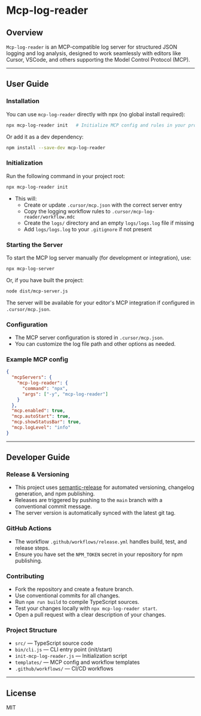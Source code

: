 # Mcp-log-reader

## Overview

`Mcp-log-reader` is an MCP-compatible log server for structured JSON logging and log analysis, designed to work seamlessly with editors like Cursor, VSCode, and others supporting the Model Control Protocol (MCP).

---

## User Guide

### Installation

You can use `mcp-log-reader` directly with npx (no global install required):

```sh
npx mcp-log-reader init   # Initialize MCP config and rules in your project
```

Or add it as a dev dependency:

```sh
npm install --save-dev mcp-log-reader
```

### Initialization

Run the following command in your project root:

```sh
npx mcp-log-reader init
```

- This will:
  - Create or update `.cursor/mcp.json` with the correct server entry
  - Copy the logging workflow rules to `.cursor/mcp-log-reader/workflow.mdc`
  - Create the `logs/` directory and an empty `logs/logs.log` file if missing
  - Add `logs/logs.log` to your `.gitignore` if not present

### Starting the Server

To start the MCP log server manually (for development or integration), use:

```sh
npx mcp-log-server
```

Or, if you have built the project:

```sh
node dist/mcp-server.js
```

The server will be available for your editor's MCP integration if configured in `.cursor/mcp.json`.

### Configuration

- The MCP server configuration is stored in `.cursor/mcp.json`.
- You can customize the log file path and other options as needed.

### Example MCP config

```json
{
  "mcpServers": {
    "mcp-log-reader": {
      "command": "npx",
      "args": ["-y", "mcp-log-reader"]
    }
  },
  "mcp.enabled": true,
  "mcp.autoStart": true,
  "mcp.showStatusBar": true,
  "mcp.logLevel": "info"
}
```

---

## Developer Guide

### Release & Versioning

- This project uses [semantic-release](https://semantic-release.gitbook.io/semantic-release/) for automated versioning, changelog generation, and npm publishing.
- Releases are triggered by pushing to the `main` branch with a conventional commit message.
- The server version is automatically synced with the latest git tag.

### GitHub Actions

- The workflow `.github/workflows/release.yml` handles build, test, and release steps.
- Ensure you have set the `NPM_TOKEN` secret in your repository for npm publishing.

### Contributing

- Fork the repository and create a feature branch.
- Use conventional commits for all changes.
- Run `npm run build` to compile TypeScript sources.
- Test your changes locally with `npx mcp-log-reader start`.
- Open a pull request with a clear description of your changes.

### Project Structure

- `src/` — TypeScript source code
- `bin/cli.js` — CLI entry point (init/start)
- `init-mcp-log-reader.js` — Initialization script
- `templates/` — MCP config and workflow templates
- `.github/workflows/` — CI/CD workflows

---

## License

MIT
